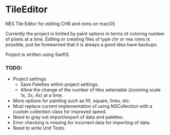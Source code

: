 # TileEditor
NES Tile Editor for editing CHR and roms on macOS

Currently the project is limited by paint options in terms of coloring number of pixels at a time. Editing or creating files of type chr or nes roms is possible, just be forewarned that it is always a good idea have backups.

Project is written using Swift3. 

### TODO:
* Project settings
    * Save Palettes within project settings.
    * Allow the change of the number of tiles selectable (zooming scale 1x, 2x, 4x) at a time.
* More options for painting such as fill, square, lines, etc.
* Must replace current implementation of using NSCollection with a custom collection class for improved speed.
* Need to gray out import/export of data and palettes.
* Error checking is missing for incorrect data for importing of data.
* Need to write Unit Tests.
